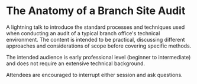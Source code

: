 # The Anatomy of a Branch Site Audit

A lightning talk to introduce the standard processes and techniques used when conducting an audit of a typical branch office's technical environment. The content is intended to be practical, discussing different approaches and considerations of scope before covering specific methods.

The intended audience is early professional level (beginner to intermediate) and does not require an extensive technical background.

Attendees are encouraged to interrupt either session and ask questions.
